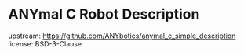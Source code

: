 # ANYmal C Robot Description

upstream: https://github.com/ANYbotics/anymal_c_simple_description
license: BSD-3-Clause
